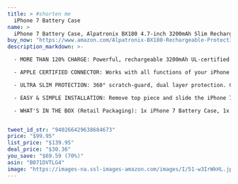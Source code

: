```yaml
---
title: > #shorten me
  iPhone 7 Battery Case
name: >
  iPhone 7 Battery Case, Alpatronix BX180 4.7-inch 3200mAh Slim Rechargeable Extended Protective Portable Charging Case for iPhone 7 Charger Juice Bank Power Pack [Apple Certified Chip, iOS 11+] - Black
buy_now: "https://www.amazon.com/Alpatronix-BX180-Rechargeable-Protective-Certified/dp/B071DVTLG4?SubscriptionId=AKIAIA5RBQIWQVTCUEUQ&tag=coldcutdeals-20&linkCode=xm2&camp=2025&creative=165953&creativeASIN=B071DVTLG4"
description_markdown: >-

  - MORE THAN 120% CHARGE: Powerful, rechargeable 3200mAh UL-certified internal battery for iPhone 7 helps keep your phone charged the entire day. ***IMPORTANT*** ONLY compatible with iPhone 7 (4.7-inch), Apple Airpods or any other wireless Bluetooth headphone accessories. NOT compatible with iPhone 8.

  - APPLE CERTIFIED CONNECTOR: Works with all functions of your iPhone 7 charging case. 100% compatible with all iOS versions, Apple Pay, and future iOS software updates. Charge and/or sync your iPhone while in the iPhone 7 extended battery case using the included micro USB cable. This battery case has the highest industry regulatory certificates: CE, RoHS, and FCC.

  - ULTRA SLIM PROTECTION: 360° scratch-guard, dual layer protection. Compact design minimizes bulk and weight for iPhone 7 charger case. Top piece slide-in design adds better security and protection. The front of the case has a raised bezel providing front screen protection against the surface. Raised bezel and included tempered glass screen protector offers full frontal protection.

  - EASY & SIMPLE INSTALLATION: Remove top piece and slide the iPhone 7 to connect to the battery case's Apple certified chip. Once iPhone 7 is seated, reconnect the top piece in the correct orientation and snap into place on all slides. To remove your iPhone 7, simply remove the top piece and slide your iPhone 7+ out. You can conveniently charge and sync both the battery case and iPhone 7 to your Macbook, PC or laptop without having to remove the battery case.

  - WHAT'S IN THE BOX (Retail Packaging): 1x iPhone 7 Battery Case, 1x micro USB charging cable, 1x tempered glass screen protector, 1x user manual and our legendary, super-friendly customer service. Purchase with confidence! 2-Year Warranty ensures you are protected for the life of this product and 30-DAY MONEY-BACK GUARANTEE offers peace of mind, enabling you to return the product in case you don't like your purchase for any reason.


tweet_id_str: "940266429638684673"
price: "$99.95"
list_price: "$139.95"
deal_price: "$30.36"
you_save: "$69.59 (70%)"
asin: "B071DVTLG4"
image: "https://images-na.ssl-images-amazon.com/images/I/51-w3IrWkHL.jpg"
---
```


